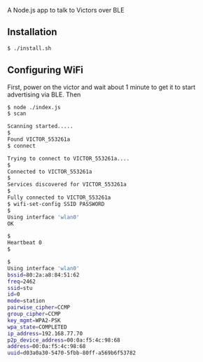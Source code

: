 A Node.js app to talk to Victors over BLE

## Installation

```sh
$ ./install.sh
```

## Configuring WiFi

First, power on the victor and wait about 1 minute to get it to start advertising via BLE.  Then


```sh
$ node ./index.js
$ scan

Scanning started.....
$
Found VICTOR_553261a
$ connect

Trying to connect to VICTOR_553261a....
$
Connected to VICTOR_553261a
$
Services discovered for VICTOR_553261a
$
Fully connected to VICTOR_553261a
$ wifi-set-config SSID PASSWORD
$
Using interface 'wlan0'
OK

$
Heartbeat 0
$

$
Using interface 'wlan0'
bssid=80:2a:a8:84:51:62
freq=2462
ssid=stu
id=0
mode=station
pairwise_cipher=CCMP
group_cipher=CCMP
key_mgmt=WPA2-PSK
wpa_state=COMPLETED
ip_address=192.168.77.70
p2p_device_address=00:0a:f5:4c:98:68
address=00:0a:f5:4c:98:68
uuid=d03a0a30-5470-5fbb-80ff-a569b6f53782

```

